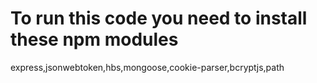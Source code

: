 # To run this code you need to install these npm modules 
express,jsonwebtoken,hbs,mongoose,cookie-parser,bcryptjs,path
